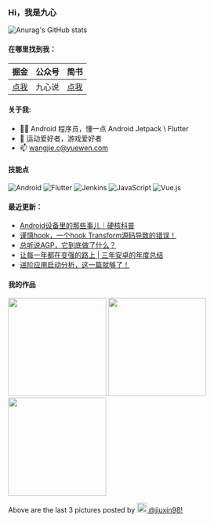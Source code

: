 ### Hi，我是九心

![Anurag's GitHub stats](https://github-readme-stats.vercel.app/api?username=mCyp&bg_color=30,C2FFD8,465EFB&title_color=fff&text_color=fff)

#### 在哪里找到我：

|                            掘金                            | 公众号 |                      简书                      |
| :--------------------------------------------------------: | :----: | :--------------------------------------------: |
| [点我](https://juejin.im/user/3526889033444855/activities) | 九心说 | [点我](https://www.jianshu.com/u/683403c18f98) |

#### 关于我:

- 🙋🏻 Android 程序员，懂一点 Android Jetpack \ Flutter
- 🏀 运动爱好者，游戏爱好者
- 📫 wangjie.c@yuewen.com

#### 技能点

![Android](https://img.shields.io/badge/Android-%2335495e.svg?style=for-the-badge&logo=Android&logoColor=%FF35D06D)
![Flutter](https://img.shields.io/badge/Flutter-%23323330.svg?style=for-the-badge&logo=Flutter&logoColor=%FF0F7BE4)
![Jenkins](https://img.shields.io/badge/Jenkins-%2335495e.svg?style=for-the-badge&logo=jenkins&logoColor=%FFC62327)
![JavaScript](https://img.shields.io/badge/javascript-%23323330.svg?style=for-the-badge&logo=javascript&logoColor=%23F7DF1E)
![Vue.js](https://img.shields.io/badge/vuejs-%2335495e.svg?style=for-the-badge&logo=vuedotjs&logoColor=%234FC08D)

#### 最近更新：

<!-- BLOG-POST-LIST:START -->
- [Android设备里的那些事儿｜硬核科普](https://juejin.cn/post/7072613093502615588)
- [谨慎hook，一个hook Transform源码导致的错误！](https://juejin.cn/post/7070322767568044062)
- [总听说AGP，它到底做了什么？](https://juejin.cn/post/7067779507838517278)
- [让每一年都在变强的路上 | 三年安卓的年度总结](https://juejin.cn/post/7052136834742091783)
- [进阶应用启动分析，这一篇就够了！](https://juejin.cn/post/7047377813199912968)
<!-- BLOG-POST-LIST:END -->

#### 我的作品
<p><img width="200" src="https:&#x2F;&#x2F;cdn1.picuki.com&#x2F;hosted-by-instagram&#x2F;q&#x3D;0exhNuNYnjBcaS3SYdxKjf8K2fRyWg9SZ60STLepjSVmIR1vLHOapZA0mpCj4yRwKwVlASuRYz1n54gtVltUCz18OUfXTb2BTjpT6KmRU+7N1z1g8pRjnLk9KHcdYX+r98soVwmYdTUdHOlPHL%7C%7Clo79UvOa0LGFq8zCXW%7C%7CdEnGZK55f0Z7F9mt9wuuS4jkja45BsNz5F%7C%7CH8kKl1lrtrb+XdYEvf0PMd6trV2QaUNh4kG5OKopCu7Lm4rbzMvR2PZhYXCoOELhn7mdTM8tm6XFLA3PG0mvneTsh9h9IkqhdiDFotpidM%7C%7Ck4H2bUdBXG9p+kMjxNKyn36dOF+I6xof4EKHxJylUP8LjoPZFvGYfoLN9nCQOKvVRopGbEgNF%7C%7CaDamnbIfnjPeJ40IRKQa4chXjm1iPtMo%7C%7C63yxiDTEX1DaNCsoj" /> <img width="200" src="https:&#x2F;&#x2F;cdn1.picuki.com&#x2F;hosted-by-instagram&#x2F;q&#x3D;0exhNuNYnjBcaS3SYdxKjf8K2fRyWg9SZ60STLepjSVmIR1vLHOapZA0mpCj4yRwKwVlASuRYz1n548qUl1TAz17OEPZQbaNTD5U6aWRUejN1jRi8pZjlr88L3QbZXGn98EoUgmYdTUdHOlPHL%7C%7Clo7gX5vrmbCgEojeSKrVGnGZTjse3TO9%7C%7C2pYf5%7C%7CHSv1izv9QpcmkazXgpdAd4+pvlpDk1VOCtIc17q7VySKNBhsAEuKK81Sa8H2QkaHp%7C%7CECKet8XCkONFui3rSzY57zz2F%7C%7CB9EEIdvlqztEtltIB5vbOBFoBf2t8A6YyHf009GWlvqklPspK5xw7KSkGI%7C%7CmIUwGPRn+T8Jrgprsigdcy8YYOk1Tjuf7XOIKJIRCIhF6zCcFaRCNC%7C%7CI%7C%7CJ%7C%7CrJ5jUdsZ1XCz2le0Rof3%7C%7C0ZQQjpP3mLZXrciZ6TEgpCq8UjDiznT9wU9lpTo" /> <img width="200" src="https:&#x2F;&#x2F;cdn1.picuki.com&#x2F;hosted-by-instagram&#x2F;q&#x3D;0exhNuNYnjBcaS3SYdxKjf8K2fRyWg9SZ60STLepjSVmIR1vLHOapZA0mpCj4yRwKwVlASuRYz1n548tVVtYAj1+OkHeSrOATj1U6qycV+%7C%7CN0TZk9ZNlkr4yKHYdY3Ou%7C%7CsQsUQmYdTUdHOlPHL%7C%7Clo79UvOa0LGFq8zCXW%7C%7CdEnGZK55f0Z7F9mt9wuuS4jkja45BsNz5F%7C%7CH8kKl1lrtrb+XdYEvf0PMd6trV2QaUNh4kG5OKopCu7Lm4rbzMvRmDZhYXCoOELhn7rI2IPyjahX6ppe20m2Xm4uBEe9Jgg1ZekPYNpgekxmKHea2AEEm4tohBjzbWfkSedRWeL%7C%7CmJz4ibQwbHsJbNy4Jr4eKPNavrdlBXBYan7LIN%7C%7Cd3UsFKnneW+PENKULvdQkd9MLukY8XK28lGyJZXZyURJXTIMjDHWWsAiZajN4Y3izXnTvS6HpFpsksq9I+A&#x3D;" /></p>
<p>Above are the last 3 pictures posted by <a href="https://www.instagram.com/jiuxin98/" target="_blank"><img src="https://upload.wikimedia.org/wikipedia/commons/thumb/e/e7/Instagram_logo_2016.svg/1024px-Instagram_logo_2016.svg.png" width="20"/> @jiuxin98!</a></p>
